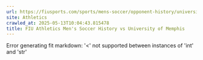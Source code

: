 ```yaml
---
url: https://fiusports.com/sports/mens-soccer/opponent-history/university-of-memphis/44
site: Athletics
crawled_at: 2025-05-13T10:04:43.815478
title: FIU Athletics Men's Soccer History vs University of Memphis
---
```


Error generating fit markdown: '<' not supported between instances of 'int' and 'str'